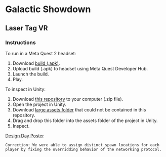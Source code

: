 # Galactic Showdown

## Laser Tag VR

### Instructions

To run in a Meta Quest 2 headset:

1. Download [build (.apk)](https://drive.google.com/file/d/1XQSfv4dFeks1odUai0c1KUqA023JIsNQ/view?usp=sharing).
2. Upload build (.apk) to headset using Meta Quest Developer Hub.
3. Launch the build.
4. Play.

To inspect in Unity:

1. Download [this repository](https://drive.google.com/file/d/1EbjWNDMOl3KUILe1i8MsJG_XfKUpH_7n/view?usp=sharing) to your computer (.zip file).
2. Open the project in Unity.
3. Download [large assets folder](https://drive.google.com/file/d/1QLEGXO55uDSKKvvkdlacl4rZeZscP32t/view?usp=sharing) that could not be contained in this repository.
4. Drag and drop this folder into the assets folder of the project in Unity.
5. Inspect.

[Design Day Poster](https://docs.google.com/presentation/d/1dCjiAyjyaKPQ_0LQvZN7FVXsrmIiBp0F/edit?usp=sharing&ouid=113485908730989649758&rtpof=true&sd=true)

`Correction: We were able to assign distinct spawn locations for each player by fixing the overridding behavior of the networking protocol.`
